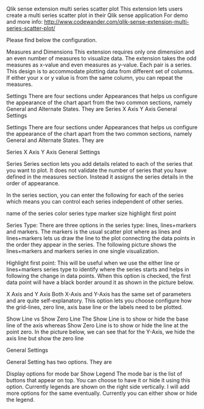 Qlik sense extension multi series scatter plot
This extension lets users create a multi series scatter plot in their Qlik sense application
For demo and more info: http://www.codewander.com/qlik-sense-extension-multi-series-scatter-plot/



Please find below the configuration.

Measures and Dimensions
This extension requires only one dimension and an even number of measures to visualize data. 
The extension takes the odd measures as x-value and even measures as y-value. Each pair is a series. 
This design is to accommodate plotting data from different set of columns. If either your x or y value is from the same column, you can repeat the measures. 

Settings
There are four sections under Appearances that helps us configure the appearance of the chart apart from the two common sections, 
namely General and Alternate States. They are
Series
X Axis
Y Axis
General Settings

Settings
There are four sections under Appearances that helps us configure the appearance of the chart apart from the two common sections, namely General and Alternate States. They are

Series
X Axis
Y Axis
General Settings

Series
Series section lets you add details related to each of the series that you want to plot. It does not validate the number of series that you have defined in the measures section. Instead it assigns the series details in the order of appearance.


In the series section, you can enter the following for each of the series which means you can control each series independent of other series.

name of the series
color
series type
marker size
highlight first point

Series Type: There are three options in the series type: lines, lines+markers and markers. The markers is the usual scatter plot where as lines and lines+markers lets us draw the line to the plot connecting the data points in the order they appear in the series. The following picture shows the lines+markers and markers series in one single visualization.

Highlight first point: This will be useful when we use the either line or lines+markers series type to identify where the series starts and helps in following the change in data points. When this option is checked, the first data point will have a black border around it as shown in the picture below.

X Axis and Y Axis
Both X-Axis and Y-Axis has the same set of parameters and are quite self-explanatory. This option lets you choose configure how the grid-lines, zero line, axis base line or the labels need to be plotted.

Show Line vs Show Zero Line
The Show Line is to show or hide the base line of the axis whereas Show Zero Line is to show or hide the line at the point zero. In the picture below, we can see that for the Y-Axis, we hide the axis line but show the zero line


General Settings

General Setting has two options. They are

Display options for mode bar
Show Legend
The mode bar is the list of buttons that appear on top. You can choose to have it or hide it using this option. Currently legends are shown on the right side vertically. I will add more options for the same eventually. Currently you can either show or hide the legend.

